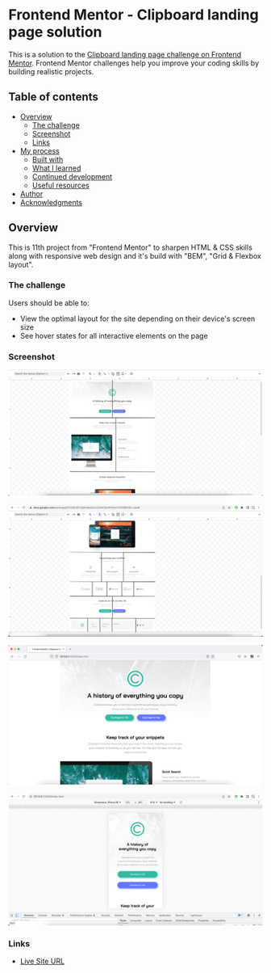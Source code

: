 # Frontend Mentor - Clipboard landing page solution

This is a solution to the [Clipboard landing page challenge on Frontend Mentor](https://www.frontendmentor.io/challenges/clipboard-landing-page-5cc9bccd6c4c91111378ecb9). Frontend Mentor challenges help you improve your coding skills by building realistic projects.

## Table of contents

- [Overview](#overview)
  - [The challenge](#the-challenge)
  - [Screenshot](#screenshot)
  - [Links](#links)
- [My process](#my-process)
  - [Built with](#built-with)
  - [What I learned](#what-i-learned)
  - [Continued development](#continued-development)
  - [Useful resources](#useful-resources)
- [Author](#author)
- [Acknowledgments](#acknowledgments)

## Overview

This is 11th project from "Frontend Mentor" to sharpen HTML & CSS skills along with responsive web design and it's build with "BEM", "Grid & Flexbox layout".

### The challenge

Users should be able to:

- View the optimal layout for the site depending on their device's screen size
- See hover states for all interactive elements on the page

### Screenshot

![Plan Drawing 1](./screenshots/drawing-1.png)

![Plan Drawing 2](./screenshots/drawing-2.png)

![Desktop Preview](./screenshots/desktop.png)

![Mobile Preview](./screenshots/mobile.png)

### Links

- [Live Site URL](https://vikramvi.github.io/Clipboard-landing-page/)

